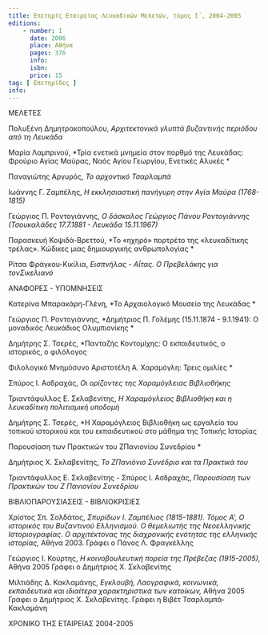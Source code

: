 ```yaml
---
title: Επετηρίς Εταιρείας Λευκαδικών Μελετών, τόμος Ι΄, 2004-2005
editions:
    - number: 1
      date: 2006
      place: Αθήνα
      pages: 376
      info: 
      isbn: 
      price: 15
tag: [ Επετηρίδες ]
info: 
---
```


ΜΕΛΕΤΕΣ

Πολυξένη Δημητρακοπούλου, *Αρχιτεκτονικά γλυπτά βυζαντινής περιόδου από τη Λευκάδα*

Μαρία Λαμπρινού, *Τρία ενετικά μνημεία στον πορθμό της Λευκάδας: Φρούριο Αγίας Μαύρας, Ναός Αγίου Γεωργίου, Ενετικές Αλυκές *

Παναγιώτης Αργυρός, *Το αρχοντικό Τσαρλαμπά*

Ιωάννης Γ. Ζαμπέλης, *Η εκκλησιαστική πανήγυρη στην Αγία Μαύρα \(1768-1815\)*

Γεώργιος Π. Ροντογιάννης, *Ο δάσκαλος Γεώργιος Πάνου Ροντογιάννης \(Τσουκαλάδες 17.7.1881 - Λευκάδα 15.11.1967\)*

Παρασκευή Κοψιδά-Βρεττού, *Το «ηχηρό» πορτρέτο της «λευκαδίτικης τρέλας». Κώδικες μιας δημιουργικής ανθρωπολογίας *

Ρίτσα Φράγκου-Κικίλια, *Εισπνήλας - Αΐτας. Ο Πρεβελάκης για τονΣικελιανό*

ΑΝΑΦΟΡΕΣ - ΥΠΟΜΝΗΣΕΙΣ

Κατερίνα Μπαρακάρη-Γλένη, *Το Αρχαιολογικό Μουσείο της Λευκάδας *

Γεώργιος Π. Ροντογιάννης, *Δημήτριος Π. Γολέμης \(15.11.1874 - 9.1.1941\): Ο μοναδικός Λευκάδιος Ολυμπιονίκης *

Δημήτρης Σ. Τσερές, *Πανταζής Κοντομίχης: Ο εκπαιδευτικός, ο ιστορικός, ο φιλόλογος 

Φιλολογικό Μνημόσυνο Αριστοτέλη Α. Χαραμόγλη: Τρεις ομιλίες *

Σπύρος Ι. Ασδραχάς, *Οι ορίζοντες της Χαραμόγλειας Βιβλιοθήκης*

Τριαντάφυλλος Ε. Σκλαβενίτης, *Η Χαραμόγλειος Βιβλιοθήκη και η λευκαδίτικη πολιτισμική υποδομή*

Δημήτρης Σ. Τσερές, *Η Χαραμόγλειος Βιβλιοθήκη ως εργαλείο του τοπικού ιστορικού και του εκπαιδευτικού στο μάθημα της Τοπικής Ιστορίας

Παρουσίαση των Πρακτικών του ΖΠανιονίου Συνεδρίου *

Δημήτριος Χ. Σκλαβενίτης, *Το ΖΠανιόνιο Συνέδριο και τα Πρακτικά του*

Τριαντάφυλλος Ε. Σκλαβενίτης - Σπύρος Ι. Ασδραχάς, *Παρουσίαση των Πρακτικών του Ζ Πανιονίου Συνεδρίου*

ΒΙΒΛΙΟΠΑΡΟΥΣΙΑΣΕΙΣ - ΒΙΒΛΙΟΚΡΙΣΙΕΣ

Χρίστος Σπ. Σολδάτος, *Σπυρίδων Ι. Ζαμπέλιος \(1815-1881\). Τόμος Α', Ο ιστορικός του Βυζαντινού Ελληνισμού. Ο θεμελιωτής της Νεοελληνικής Ιστοριογραφίας. Ο αρχιτέκτονας της διαχρονικής ενότητας της ελληνικής ιστορίας,* Αθήνα 2003. Γράφει ο Πάνος Λ. Φραγκέλλης

Γεώργιος I. Κούρτης, *Η κοινοβουλευτική πορεία της Πρέβεζας \(1915-2005\),* Αθήνα 2005 Γράφει ο Δημήτριος X. Σκλαβενίτης

Μιλτιάδης Δ. Κακλαμάνης, *Εγκλουβή, Λαογραφικά, κοινωνικά, εκπαιδευτικά και ιδιαίτερα χαρακτηριστικά των κατοίκων,* Αθήνα 2005 Γράφει ο Δημήτριος X. Σκλαβενίτης. Γράφει η Βιβέτ Τσαρλαμπά-Κακλαμάνη

XPONIKO ΤΗΣ ΕΤΑΙΡΕΙΑΣ 2004-2005
